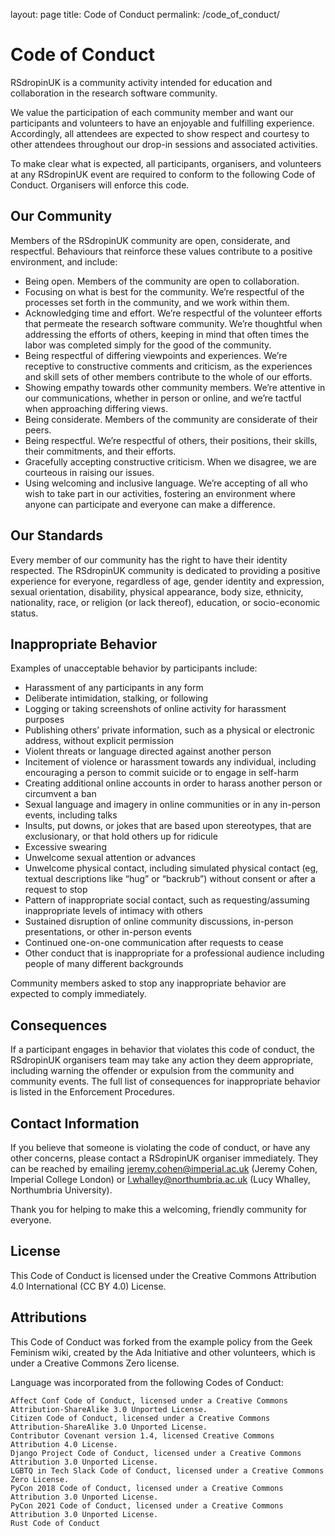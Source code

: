 layout: page
title: Code of Conduct
permalink: /code_of_conduct/

# Code of Conduct

RSdropinUK is a community activity intended for education and collaboration in the research software community.

We value the participation of each community member and want our participants and volunteers to have an enjoyable and fulfilling experience. Accordingly, all attendees are expected to show respect and courtesy to other attendees throughout our drop-in sessions and associated activities.

To make clear what is expected, all participants, organisers, and volunteers at any RSdropinUK event are required to conform to the following Code of Conduct. Organisers will enforce this code.

## Our Community

Members of the RSdropinUK community are open, considerate, and respectful. Behaviours that reinforce these values contribute to a positive environment, and include:

- Being open. Members of the community are open to collaboration.
- Focusing on what is best for the community. We’re respectful of the processes set forth in the community, and we work within them.
- Acknowledging time and effort. We’re respectful of the volunteer efforts that permeate the research software community. We’re thoughtful when addressing the efforts of others, keeping in mind that often times the labor was completed simply for the good of the community.
- Being respectful of differing viewpoints and experiences. We’re receptive to constructive comments and criticism, as the experiences and skill sets of other members contribute to the whole of our efforts.
- Showing empathy towards other community members. We’re attentive in our communications, whether in person or online, and we’re tactful when approaching differing views.
- Being considerate. Members of the community are considerate of their peers.
- Being respectful. We’re respectful of others, their positions, their skills, their commitments, and their efforts.
- Gracefully accepting constructive criticism. When we disagree, we are courteous in raising our issues.
- Using welcoming and inclusive language. We’re accepting of all who wish to take part in our activities, fostering an environment where anyone can participate and everyone can make a difference.

## Our Standards

Every member of our community has the right to have their identity respected. The RSdropinUK community is dedicated to providing a positive experience for everyone, regardless of age, gender identity and expression, sexual orientation, disability, physical appearance, body size, ethnicity, nationality, race, or religion (or lack thereof), education, or socio-economic status.

## Inappropriate Behavior

Examples of unacceptable behavior by participants include:

- Harassment of any participants in any form
- Deliberate intimidation, stalking, or following
- Logging or taking screenshots of online activity for harassment purposes
- Publishing others’ private information, such as a physical or electronic address, without explicit permission
- Violent threats or language directed against another person
- Incitement of violence or harassment towards any individual, including encouraging a person to commit suicide or to engage in self-harm
- Creating additional online accounts in order to harass another person or circumvent a ban
- Sexual language and imagery in online communities or in any in-person events, including talks
- Insults, put downs, or jokes that are based upon stereotypes, that are exclusionary, or that hold others up for ridicule
- Excessive swearing
- Unwelcome sexual attention or advances
- Unwelcome physical contact, including simulated physical contact (eg, textual descriptions like “hug” or “backrub”) without consent or after a request to stop
- Pattern of inappropriate social contact, such as requesting/assuming inappropriate levels of intimacy with others
- Sustained disruption of online community discussions, in-person presentations, or other in-person events
- Continued one-on-one communication after requests to cease
- Other conduct that is inappropriate for a professional audience including people of many different backgrounds

Community members asked to stop any inappropriate behavior are expected to comply immediately.

## Consequences

If a participant engages in behavior that violates this code of conduct, the RSdropinUK organisers team may take any action they deem appropriate, including warning the offender or expulsion from the community and community events. The full list of consequences for inappropriate behavior is listed in the Enforcement Procedures.

## Contact Information

If you believe that someone is violating the code of conduct, or have any other concerns, please contact a RSdropinUK organiser immediately. They can be reached by emailing jeremy.cohen@imperial.ac.uk (Jeremy Cohen, Imperial College London) or l.whalley@northumbria.ac.uk (Lucy Whalley, Northumbria University).

Thank you for helping to make this a welcoming, friendly community for everyone.

## License

This Code of Conduct is licensed under the Creative Commons Attribution 4.0 International (CC BY 4.0)  License.

## Attributions

This Code of Conduct was forked from the example policy from the Geek Feminism wiki, created by the Ada Initiative and other volunteers, which is under a Creative Commons Zero license.

Language was incorporated from the following Codes of Conduct:

    Affect Conf Code of Conduct, licensed under a Creative Commons Attribution-ShareAlike 3.0 Unported License.
    Citizen Code of Conduct, licensed under a Creative Commons Attribution-ShareAlike 3.0 Unported License.
    Contributor Covenant version 1.4, licensed Creative Commons Attribution 4.0 License.
    Django Project Code of Conduct, licensed under a Creative Commons Attribution 3.0 Unported License.
    LGBTQ in Tech Slack Code of Conduct, licensed under a Creative Commons Zero License.
    PyCon 2018 Code of Conduct, licensed under a Creative Commons Attribution 3.0 Unported License.
    PyCon 2021 Code of Conduct, licensed under a Creative Commons Attribution 3.0 Unported License.
    Rust Code of Conduct

